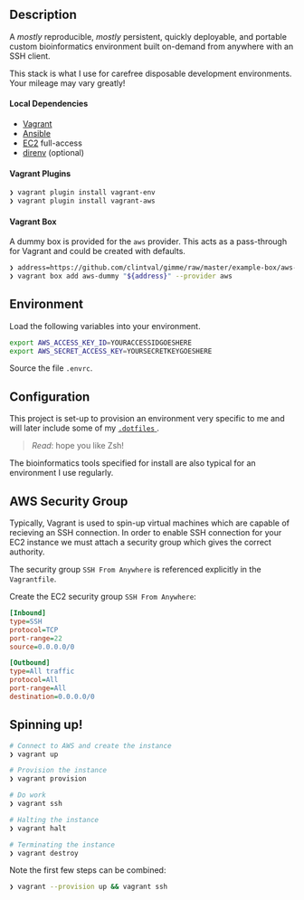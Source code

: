 ## Description

A _mostly_ reproducible, _mostly_ persistent, quickly deployable, and portable custom bioinformatics environment built on-demand from anywhere with an SSH client.

This stack is what I use for carefree disposable development environments. Your mileage may vary greatly!

#### Local Dependencies

- [Vagrant](https://www.vagrantup.com/)
- [Ansible](https://www.ansible.com/)
- [EC2](https://aws.amazon.com/ec2/) full-access
- [direnv](https://direnv.net/) (optional)

#### Vagrant Plugins

```bash
❯ vagrant plugin install vagrant-env
❯ vagrant plugin install vagrant-aws
```

#### Vagrant Box

A dummy box is provided for the `aws` provider. This acts as a pass-through for Vagrant and could be created with defaults.

```bash
❯ address=https://github.com/clintval/gimme/raw/master/example-box/aws-dummy.box
❯ vagrant box add aws-dummy "${address}" --provider aws
```

## Environment

Load the following variables into your environment.

```bash
export AWS_ACCESS_KEY_ID=YOURACCESSIDGOESHERE
export AWS_SECRET_ACCESS_KEY=YOURSECRETKEYGOESHERE
```

Source the file `.envrc`.

## Configuration

This project is set-up to provision an environment very specific to me and will later include some of my [`.dotfiles` ](https://github.com/clintval/.dotfiles/tree/7fa67a8bbbffe678d483dd33c3519e9c15a194cd).

> _Read_: hope you like Zsh!

The bioinformatics tools specified for install are also typical for an environment I use regularly.

## AWS Security Group

Typically, Vagrant is used to spin-up virtual machines which are capable of recieving an SSH connection. In order to enable SSH connection for your EC2 instance we must attach a security group which gives the correct authority.

The security group `SSH From Anywhere` is referenced explicitly in the `Vagrantfile`.

Create the EC2 security group `SSH From Anywhere`:

```ini
[Inbound]
type=SSH
protocol=TCP
port-range=22
source=0.0.0.0/0

[Outbound]
type=All traffic
protocol=All
port-range=All
destination=0.0.0.0/0
```

## Spinning up!

```bash
# Connect to AWS and create the instance
❯ vagrant up

# Provision the instance
❯ vagrant provision

# Do work
❯ vagrant ssh

# Halting the instance
❯ vagrant halt

# Terminating the instance
❯ vagrant destroy
```

Note the first few steps can be combined:

```bash
❯ vagrant --provision up && vagrant ssh
```
